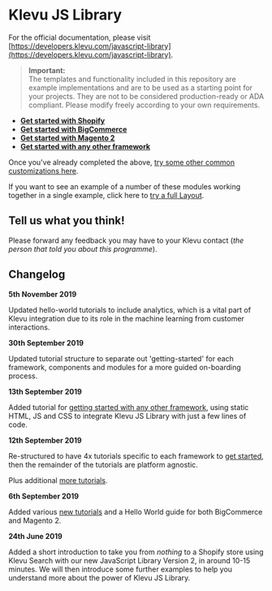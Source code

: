 # Klevu JS Library

For the official documentation, please visit [https://developers.klevu.com/javascript-library](https://developers.klevu.com/javascript-library).

> **Important:**  
> The templates and functionality included in this repository are example implementations and are to be used as a starting point for your projects. They are not to be considered production-ready or ADA compliant. Please modify freely according to your own requirements.

- **[Get started with Shopify](/getting-started/1-hello-world/shopify)**
- **[Get started with BigCommerce](/getting-started/1-hello-world/bigcommerce)**
- **[Get started with Magento 2](/getting-started/1-hello-world/magento2)**
- **[Get started with any other framework](/getting-started/1-hello-world/custom)**

Once you've already completed the above,
[try some other common customizations here](/modules).

If you want to see an example of a number of these modules working together
in a single example, click here to [try a full Layout](/layout/layout-001).

## Tell us what you think!

Please forward any feedback you may have to your Klevu contact
(_the person that told you about this programme_).

## Changelog

**5th November 2019**

Updated hello-world tutorials to include analytics, which is a vital part
of Klevu integration due to its role in the machine learning from customer interactions.

**30th September 2019**

Updated tutorial structure to separate out 'getting-started' for each framework,
components and modules for a more guided on-boarding process.

**13th September 2019**

Added tutorial for [getting started with any other framework](/getting-started/1-hello-world/custom),
using static HTML, JS and CSS to integrate Klevu JS Library with just a few lines of code.

**12th September 2019**

Re-structured to have 4x tutorials specific to each framework to
[get started](/getting-started),
then the remainder of the tutorials are platform agnostic.

Plus additional [more tutorials](/modules).

**6th September 2019**

Added various [new tutorials](/modules) and a Hello World guide
for both BigCommerce and Magento 2.

**24th June 2019**

Added a short introduction to take you from _nothing_ to a Shopify store using
Klevu Search with our new JavaScript Library Version 2, in around 10-15 minutes.
We will then introduce some further examples to help you understand more about
the power of Klevu JS Library.
